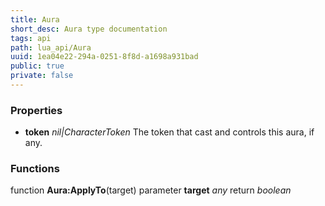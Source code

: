 ```yaml
---
title: Aura
short_desc: Aura type documentation
tags: api
path: lua_api/Aura
uuid: 1ea04e22-294a-0251-8f8d-a1698a931bad
public: true
private: false
---
```




### Properties

* **token** *nil|CharacterToken* The token that cast and controls this aura, if any.

### Functions

function **Aura:ApplyTo**(target)
  parameter **target** *any*
  return *boolean*
